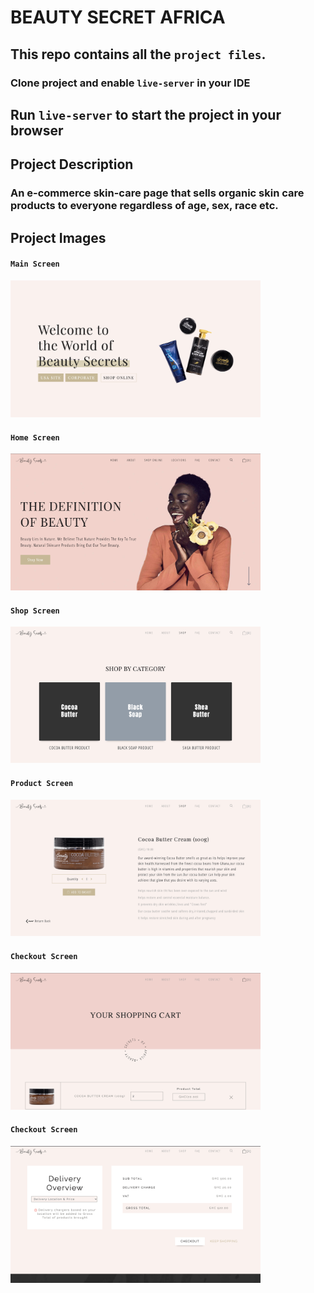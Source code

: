 # BEAUTY SECRET AFRICA

## This repo contains all the `project files`.

### Clone project and enable `live-server` in your IDE

## Run `live-server` to start the project in your browser

## Project Description

### An e-commerce skin-care page that sells organic skin care products to everyone regardless of age, sex, race etc.


## Project Images

#### `Main Screen`
<img src="https://github.com/DavidDanso/beauty-secrets-/blob/master/Assets/snapshoots/main.png" width=400 />

#### `Home Screen`
<img src="https://github.com/DavidDanso/beauty-secrets-/blob/master/Assets/snapshoots/home.png" width=400 />

#### `Shop Screen`
<img src="https://github.com/DavidDanso/beauty-secrets-/blob/master/Assets/snapshoots/shop.png" width=400 />

#### `Product Screen`
<img src="https://github.com/DavidDanso/beauty-secrets-/blob/master/Assets/snapshoots/product.png" width=400 />

#### `Checkout Screen`
<img src="https://github.com/DavidDanso/beauty-secrets-/blob/master/Assets/snapshoots/checkout_1.png" width=400 />

#### `Checkout Screen`
<img src="https://github.com/DavidDanso/beauty-secrets-/blob/master/Assets/snapshoots/checkout_2.png" width=400 />
